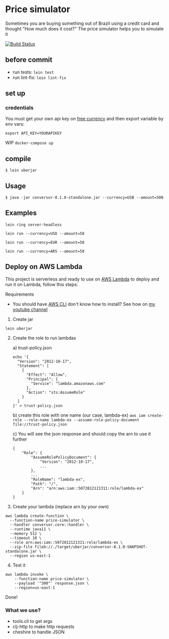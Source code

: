 # Price simulator
Sometimes you are buying something out of Brazil using a credit card and thought "How much does it cost?"
The price simulator helps you to simulate it

[![Build Status](https://travis-ci.org/pvgomes/price-simulator.svg?branch=master)](https://travis-ci.org/pvgomes/price-simulator)

## before commit
- run tests: `lein test`
- run lint-fix: `lein lint-fix`

## set up

### credentials
You must get your own api key on [free currency](https://free.currencyconverterapi.com/) and then export variable by env vars:
```
export API_KEY=YOURAPIKEY
```

WIP ```docker-compose up```

## compile

    $ lein uberjar

## Usage

    $ java -jar conversor-0.1.0-standalone.jar --currency=USB --amount=500

## Examples
`lein ring server-headless`

`lein run --currency=USD --amount=50`

`lein run --currency=EUR --amount=50`

`lein run --currency=ARS --amount=50`


## Deploy on AWS Lambda
This project is serverless and ready to use on [AWS Lambda](https://aws.amazon.com/lambda/) to deploy and run it on Lambda, follow this steps:

Requirements
- You should have [AWS CLI](https://aws.amazon.com/cli/) don't know how to install? See how on [my youtube channel](https://www.youtube.com/watch?v=CFgNFM2qT9U)

1. Create jar
```
lein uberjar
```

2. Create the role to run lambdas

    a) trust-policy.json
    ```
    echo '{
      "Version": "2012-10-17",
      "Statement": [
        {
          "Effect": "Allow",
          "Principal": {
            "Service": "lambda.amazonaws.com"
          },
          "Action": "sts:AssumeRole"
        }
      ]
    }' > trust-policy.json
    ```
    
    b) create this role with one name (our case, lambda-ex)
    `aws iam create-role --role-name lambda-ex --assume-role-policy-document file://trust-policy.json`


    c) You will see the json response and should copy the arn to use it further
    ```
    {
        "Role": {
            "AssumeRolePolicyDocument": {
                "Version": "2012-10-17",
                ...
            },
            ...
            "RoleName": "lambda-ex",
            "Path": "/",
            "Arn": "arn:aws:iam::5072812121311:role/lambda-ex"
        }
    }
    ```

3. Create your lambda (replace arn by your own)
```
aws lambda create-function \
  --function-name price-simulator \
  --handler conversor.core::handler \
  --runtime java11 \
  --memory 512 \
  --timeout 10 \
  --role arn:aws:iam::5072812121311:role/lambda-ex \
  --zip-file fileb://./target/uberjar/conversor-0.1.0-SNAPSHOT-standalone.jar \
  --region us-east-1

```

4. Test it
``` 
aws lambda invoke \
    --function-name price-simulator \
    --payload '"300"' response.json \
    --region=us-east-1
```

Done!

### What we use?
- tools.cli to get args
- clj-http to make http requests
- cheshire to handle JSON

